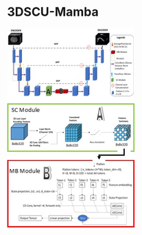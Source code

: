 # 3DSCU-Mamba
<div align="center">


</div>

<p align="center" style="font-size: larger;">
  
</p>

![w:800px](GA_Y.jpg)
